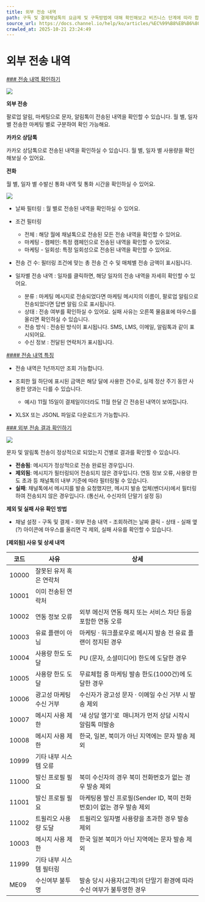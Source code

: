 ```yaml
---
title: 외부 전송 내역
path: 구독 및 결제채널톡의 요금제 및 구독방법에 대해 확인해보고 비즈니스 단계에 따라 합리적인 플랜을 선택하세요.8개의 아티클 > 외부 전송 내역팔로업 알림과 마케팅으로 전송된 문자, 이메일, 알림톡의 전송 내역과 카카오 상담톡, 전화 내역을 확인할 수 있어요.
source_url: https://docs.channel.io/help/ko/articles/%EC%99%B8%EB%B6%80-%EC%A0%84%EC%86%A1-%EB%82%B4%EC%97%AD-062a77af
crawled_at: 2025-10-21 23:24:49
---
```


# 외부 전송 내역

[### 전송 내역 확인하기](#전송-내역-확인하기)

![](https://cf.channel.io/document/spaces/6/articles/98/revisions/50653/usermedia/66d59c893b97385f5e26)

**외부 전송**

팔로업 알림, 마케팅으로 문자, 알림톡이 전송된 내역을 확인할 수 있습니다. 월 별, 일자 별 전송한 마케팅 별로 구분하여 확인 가능해요.

**카카오 상담톡**

카카오 상담톡으로 전송된 내역을 확인하실 수 있습니다. 월 별, 일자 별 사용량을 확인해보실 수 있어요.

**전화**

월 별, 일자 별 수발신 통화 내역 및 통화 시간을 확인하실 수 있어요.

![](https://cf.channel.io/document/spaces/6/articles/98/revisions/289/usermedia/662b1123d0ecfa8c4444)

* 날짜 필터링 : 월 별로 전송된 내역을 확인하실 수 있어요.
* 조건 필터링

  * 전체 : 해당 월에 채널톡으로 전송된 모든 전송 내역을 확인할 수 있어요.
  * 마케팅 - 캠페인: 특정 캠페인으로 전송된 내역을 확인할 수 있어요.
  * 마케팅 - 일회성: 특정 일회성으로 전송된 내역을 확인할 수 있어요.
* 전송 건 수: 필터링 조건에 맞는 총 전송 건 수 및 매체별 전송 금액이 표시됩니다.
* 일자별 전송 내역 : 일자를 클릭하면, 해당 일자의 전송 내역을 자세히 확인할 수 있어요.

  * 분류 : 마케팅 메시지로 전송되었다면 마케팅 메시지의 이름이, 팔로업 알림으로 전송되었다면 답변 알림 으로 표시됩니다.
  * 상태 : 전송 여부를 확인하실 수 있어요. 실패 사유는 오른쪽 물음표에 마우스를 올리면 확인하실 수 있습니다.
  * 전송 방식 : 전송된 방식이 표시됩니다. SMS, LMS, 이메일, 알림톡과 같이 표시되어요.
  * 수신 정보 : 전달된 연락처가 표시됩니다.

[#### 전송 내역 특징](#전송-내역-특징)

* 전송 내역은 1년까지만 조회 가능합니다.
* 조회한 월 하단에 표시된 금액은 해당 달에 사용한 건수로, 실제 정산 주기 동안 사용한 양과는 다를 수 있습니다.

  * 예시) 11월 15일이 결제일이더라도 11월 한달 간 전송된 내역이 보여집니다.
* XLSX 또는 JSONL 파일로 다운로드가 가능합니다.

[### 외부 전송 결과 확인하기](#외부-전송-결과-확인하기)

![](https://cf.channel.io/document/spaces/6/articles/98/revisions/205249/usermedia/67cab75b6ece07252dca)

문자 및 알림톡 전송이 정상적으로 되었는지 건별로 결과를 확인할 수 있습니다.

* **전송됨**: 메시지가 정상적으로 전송 완료된 경우입니다.
* **제외됨**: 메시지가 필터링되어 전송되지 않은 경우입니다. 연동 정보 오류, 사용량 한도 초과 등 채널톡의 내부 기준에 따라 필터링될 수 있습니다.
* **실패**: 채널톡에서 메시지를 발송 요청했지만, 메시지 발송 업체(벤더사)에서 필터링하여 전송되지 않은 경우입니다. (통신사, 수신자의 단말기 설정 등)

**제외 및 실패 사유 확인 방법**

* 채널 설정 - 구독 및 결제 - 외부 전송 내역 - 조회하려는 날짜 클릭 - 상태 - 실패 옆 (?) 아이콘에 마우스를 올리면 각 제외, 실패 사유를 확인할 수 있습니다.

**[제외됨] 사유 및 상세 내역**

| **코드** | **사유** | **상세** |
| --- | --- | --- |
| 10000 | 잘못된 유저 혹은 연락처 |  |
| 10001 | 이미 전송된 연락처 |  |
| 10002 | 연동 정보 오류 | 외부 메신저 연동 해지 또는 서비스 차단 등을 포함한 연동 오류 |
| 10003 | 유료 플랜이 아님 | 마케팅 · 워크플로우로 메시지 발송 전 유료 플랜이 정지된 경우 |
| 10004 | 사용량 한도 도달 | PU (문자, 소셜미디어) 한도에 도달한 경우 |
| 10005 | 사용량 한도 도달 | 무료체험 중 마케팅 발송 한도(1000건)에 도달한 경우 |
| 10006 | 광고성 마케팅 수신 거부 | 수신자가 광고성 문자 · 이메일 수신 거부 시 발송 제외 |
| 10007 | 메시지 사용 제한 | ‘새 상담 열기’로  매니저가 먼저 상담 시작시 알림톡 미발송 |
| 10008 | 메시지 사용 제한 | 한국, 일본, 북미가 아닌 지역에는 문자 발송 제외 |
| 10999 | 기타 내부 시스템 오류 |  |
| 11000 | 발신 프로필 필요 | 북미 수신자의 경우 북미 전화번호가 없는 경우 발송 제외 |
| 11001 | 발신 프로필 필요 | 마케팅용 발신 프로필(Sender ID, 북미 전화번호)이 없는 경우 발송 제외 |
| 11002 | 트윌리오 사용량 도달 | 트윌리오 일자별 사용량을 초과한 경우 발송 제외 |
| 10003 | 메시지 사용 제한 | 한국 일본 북미가 아닌 지역에는 문자 발송 제외 |
| 11999 | 기타 내부 시스템 필터링 |  |
| ME09 | 수신여부 불투명 | 발송 당시 사용자(고객)의 단말기 환경에 따라 수신 여부가 불투명한 경우 |